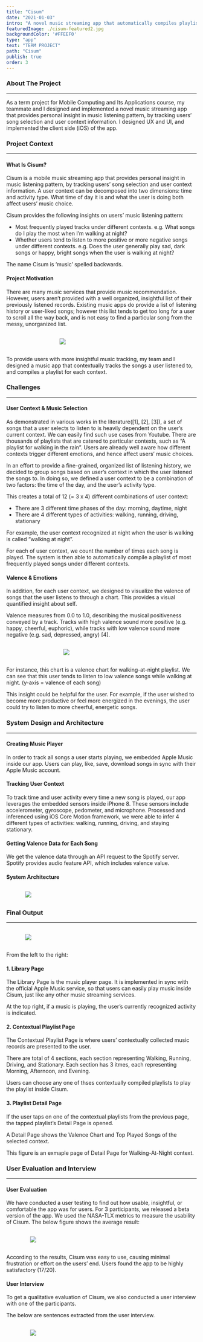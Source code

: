 ```yaml
---
title: "Cisum"
date: "2021-01-03"
intro: "A novel music streaming app that automatically compiles playlists of top played songs for different user context."
featuredImage: ./cisum-featured2.jpg
backgroundColor: '#FFEEF0'
type: "app"
text: "TERM PROJECT"
path: "Cisum"
publish: true
order: 3
---
```


### About The Project
---
As a term project for Mobile Computing and Its Applications course, my teammate and I designed and implemented a novel music streaming app that provides personal insight in music listening pattern, by tracking users’ song selection and user context information. I designed UX and UI, and implemented the client side (iOS) of the app. 

### Project Context
---
#### What Is Cisum?
Cisum is a mobile music streaming app that provides personal insight in music listening pattern, by tracking users’ song selection and user context information. A user context can be decomposed into two dimensions: time and activity type. What time of day it is and what the user is doing both affect users’ music choice. 

Cisum provides the following insights on users’ music listening pattern:
* Most frequently played tracks under different contexts.
    e.g. What songs do I play the most when I’m walking at night?
* Whether users tend to listen to more positive or more negative songs under different contexts.
    e.g. Does the user generally play sad, dark songs or happy, bright songs when the user is walking at night?

The name Cisum is ‘music’ spelled backwards.

#### Project Motivation
There are many music services that provide music recommendation. However, users aren’t provided with a well organized, insightful list of their previously listened records. Existing music apps do provide a list of listening history or user-liked songs; however this list tends to get too long for a user to scroll all the way back, and is not easy to find a particular song from the messy, unorganized list. 

<div class="projectImage" style="width:44%; margin: 30px auto;">
    <img src="./musicStreamingApps.jpg">
</div>
To provide users with more insightful music tracking, my team and I designed a music app that contextually tracks the songs a user listened to, and compiles a playlist for each context. 


### Challenges
---
#### User Context & Music Selection
As demonstrated in various works in the literature([1], [2], [3]), a set of songs that a user selects to listen to is heavily dependent on the user’s current context. We can easily find such use cases from Youtube. There are thousands of playlists that are catered to particular contexts, such as “A playlist for walking in the rain”. Users are already well aware how different contexts trigger different emotions, and hence affect users’ music choices. 

In an effort to provide a fine-grained, organized list of listening history, we decided to group songs based on user’s context in which the user listened the songs to. In doing so, we defined a user context to be a combination of two factors: the time of the day, and the user’s activity type. 

This creates a total of 12 (= 3 x 4) different combinations of user context:
* There are 3 different time phases of the day: morning, daytime, night
* There are 4 different types of activities: walking, running, driving, stationary

For example, the user context recognized at night when the user is walking is called “walking at night”.

For each of user context, we count the number of times each song is played. The system is then able to automatically compile a playlist of most frequently played songs under different contexts. 


#### Valence & Emotions
In addition, for each user context, we designed to visualize the valence of songs that the user listens to through a chart. This provides a visual quantified insight about self.

Valence measures from 0.0 to 1.0, describing the musical positiveness conveyed by a track. Tracks with high valence sound more positive (e.g. happy, cheerful, euphoric), while tracks with low valence sound more negative (e.g. sad, depressed, angry) [4].

<div class="projectImage" style="minWidth: 230px; width:40%; margin: 30px auto;">
    <img src="./valenceChart.png">
</div>

For instance, this chart is a valence chart for walking-at-night playlist. We can see that this user tends to listen to low valence songs while walking at night. (y-axis = valence of each song)

This insight could be helpful for the user. For example, if the user wished to become more productive or feel more energized in the evenings, the user could try to listen to more cheerful, energetic songs. 

<!-- `video: https://www.youtube.com/embed/2Xc9gXyf2G4` -->

### System Design and Architecture
---
#### Creating Music Player
In order to track all songs a user starts playing, we embedded Apple Music inside our app. Users can play, like, save, download songs in sync with their Apple Music account.  

#### Tracking User Context
To track time and user activity every time a new song is played, our app leverages the embedded sensors inside iPhone 8. These sensors include accelerometer, gyroscope, pedometer, and microphone. Processed and inferenced using iOS Core Motion framework, we were able to infer 4 different types of activities: walking, running, driving, and staying stationary. 

#### Getting Valence Data for Each Song
We get the valence data through an API request to the Spotify server. Spotify provides audio feature API, which includes valence value. 

#### System Architecture
<div class="projectImage" style="width:80%; margin: 30px auto;">
    <img src="./sys-arch.jpg">
</div>


### Final Output
---
<div class="projectImage" style="width:80%; margin: 30px auto;">
    <img src="./outputs.jpg">
</div>

From the left to the right:
#### 1. Library Page
The Library Page is the music player page. It is implemented in sync with the official Apple Music service, so that users can easily play music inside Cisum, just like any other music streaming services. 

At the top right, if a music is playing, the user’s currently recognized activity is indicated. 

#### 2. Contextual Playlist Page
The Contextual Playlist Page is where users’ contextually collected music records are presented to the user. 

There are total of 4 sections, each section representing Walking, Running, Driving, and Stationary. 
Each section has 3 itmes, each representing Morning, Afternoon, and Evening.

Users can choose any one of thses contextually compiled playlists to play the playlist inside Cisum.

#### 3. Playlist Detail Page
If the user taps on one of the contextual playlists from the previous page, the tapped playlist’s Detail Page is opened.

A Detail Page shows the Valence Chart and Top Played Songs of the selected context. 

This figure is an exmaple page of Detail Page for Walking-At-Night context.

### User Evaluation and Interview
---
#### User Evaluation
We have conducted a user testing to find out how usable, insightful, or comfortable the app was for users. For 3 participants, we released a beta version of the app.
We used the NASA-TLX metrics to measure the usability of Cisum.
The below figure shows the average result:
<div class="projectImage" style="width:75%; margin: 30px auto;">
    <img src="./user-eval.jpg">
</div>

According to the results, Cisum was easy to use, causing minimal frustration or effort on the users’ end. Users found the app to be highly satisfactory (17/20). 

#### User Interview
To get a qualitative evaluation of Cisum, we also conducted a user interview with one of the participants.

The below are sentences extracted from the user interview. 

<div class="projectImage" style="width:75%; margin: 30px auto;">
    <img src="./user-interview.jpg">
</div>